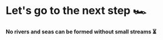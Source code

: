 <br>
<br>
<br>
<br>
<br>
<br>
<br>
<br>
<br>
<br>
<br>
<br>

# Let's go to the next step :racing_car:

**No rivers and seas can be formed without small streams :hourglass_flowing_sand:**
